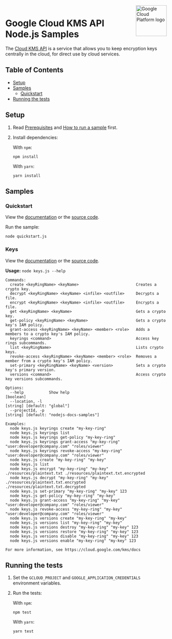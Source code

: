 <img src="https://avatars2.githubusercontent.com/u/2810941?v=3&s=96" alt="Google Cloud Platform logo" title="Google Cloud Platform" align="right" height="96" width="96"/>

# Google Cloud KMS API Node.js Samples

The [Cloud KMS API][kms_docs] is a service that allows you to keep encryption
keys centrally in the cloud, for direct use by cloud services.

[kms_docs]: https://cloud.google.com/kms/docs/

## Table of Contents

* [Setup](#setup)
* [Samples](#samples)
  * [Quickstart](#quickstart)
* [Running the tests](#running-the-tests)

## Setup

1.  Read [Prerequisites][prereq] and [How to run a sample][run] first.
1.  Install dependencies:

    With `npm`:

        npm install

    With `yarn`:

        yarn install

[prereq]: ../README.md#prerequisities
[run]: ../README.md#how-to-run-a-sample

## Samples

### Quickstart

View the [documentation][quickstart_docs] or the [source code][quickstart_code].

Run the sample:

    node quickstart.js

[quickstart_docs]: https://cloud.google.com/kms/docs
[quickstart_code]: hostedmodels.js

### Keys

View the [documentation][keys_docs] or the [source code][keys_code].

__Usage:__ `node keys.js --help`

```
Commands:
  create <keyRingName> <keyName>                         Creates a crypto key.
  decrypt <keyRingName> <keyName> <infile> <outfile>     Decrypts a file.
  encrypt <keyRingName> <keyName> <infile> <outfile>     Encrypts a file.
  get <keyRingName> <keyName>                            Gets a crypto key.
  get-policy <keyRingName> <keyName>                     Gets a crypto key's IAM policy.
  grant-access <keyRingName> <keyName> <member> <role>   Adds a members to a crypto key's IAM policy.
  keyrings <command>                                     Access key rings subcommands.
  list <keyRingName>                                     Lists crypto keys.
  revoke-access <keyRingName> <keyName> <member> <role>  Removes a member from a crypto key's IAM policy.
  set-primary <keyRingName> <keyName> <version>          Sets a crypto key's primary version.
  versions <command>                                     Access crypto key versions subcommands.

Options:
  --help           Show help                                                                                   [boolean]
  --location, -l                                                                            [string] [default: "global"]
  --projectId, -p                                                              [string] [default: "nodejs-docs-samples"]

Examples:
  node keys.js keyrings create "my-key-ring"
  node keys.js keyrings list
  node keys.js keyrings get-policy "my-key-ring"
  node keys.js keyrings grant-access "my-key-ring" "user:developer@company.com" "roles/viewer"
  node keys.js keyrings revoke-access "my-key-ring" "user:developer@company.com" "roles/viewer"
  node keys.js create "my-key-ring" "my-key"
  node keys.js list
  node keys.js encrypt "my-key-ring" "my-key" ./resources/plaintext.txt ./resources/plaintext.txt.encrypted
  node keys.js decrypt "my-key-ring" "my-key" ./resources/plaintext.txt.encrypted ./resources/plaintext.txt.decrypted
  node keys.js set-primary "my-key-ring" "my-key" 123
  node keys.js get-policy "my-key-ring" "my-key"
  node keys.js grant-access "my-key-ring" "my-key" "user:developer@company.com" "roles/viewer"
  node keys.js revoke-access "my-key-ring" "my-key" "user:developer@company.com" "roles/viewer"
  node keys.js versions create "my-key-ring" "my-key"
  node keys.js versions list "my-key-ring" "my-key"
  node keys.js versions destroy "my-key-ring" "my-key" 123
  node keys.js versions restore "my-key-ring" "my-key" 123
  node keys.js versions disable "my-key-ring" "my-key" 123
  node keys.js versions enable "my-key-ring" "my-key" 123

For more information, see https://cloud.google.com/kms/docs
```

[keys_docs]: https://cloud.google.com/kms/docs
[keys_code]: keys.js

## Running the tests

1.  Set the `GCLOUD_PROJECT` and `GOOGLE_APPLICATION_CREDENTIALS` environment
    variables.

1.  Run the tests:

    With `npm`:

        npm test

    With `yarn`:

        yarn test
